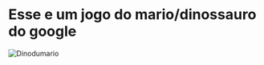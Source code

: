 <h1>Esse e um jogo do mario/dinossauro  do google</h1>
<img src="https://github.com/MarcosAredes/MarioJs/issues/1#issue-2103911754" alt="Dinodumario">
